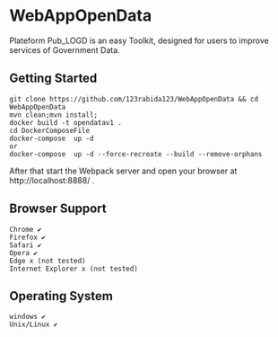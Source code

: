 # WebAppOpenData
Plateform Pub_LOGD is an easy Toolkit, designed for users to improve services of Government Data.


## Getting Started
```
git clone https://github.com/123rabida123/WebAppOpenData && cd WebAppOpenData
mvn clean;mvn install;
docker build -t opendatav1 .
cd DockerComposeFile
docker-compose  up -d
or 
docker-compose  up -d --force-recreate --build --remove-orphans
```
After that start the Webpack server and open your browser at http://localhost:8888/ .
 
## Browser Support
```
Chrome ✔    
Firefox ✔
Safari ✔
Opera ✔
Edge x (not tested)
Internet Explorer x (not tested)
```

## Operating System
```
windows ✔ 
Unix/Linux ✔ 
```